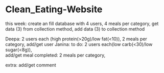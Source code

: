 # Clean_Eating-Website
this week:
create an fill database with 4 users, 4 meals per category, get data (3) from collection method, add data (3) to collection method

Deepa: 2 users each (high protein(>20g)/low fat(<10)), 2 meals per category, add/get user
Janina: 
    to do:
        2 users each(low carb(<30)/low sugar(<8g)),  
        add/get meal
    completed: 
        2 meals per category,

extra: add/get comment

